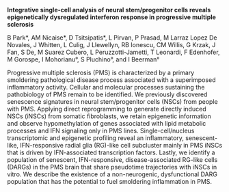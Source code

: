 **Integrative single-cell analysis of neural stem/progenitor cells reveals epigenetically dysregulated interferon response in progressive multiple sclerosis**

B Park*, AM Nicaise*, D Tsitsipatis*, L Pirvan, P Prasad, M Larraz Lopez De Novales, J Whitten, L Culig, J Llewellyn, RB Ionescu, CM Willis, G Krzak, J Fan, S De, M Suarez Cubero, L Peruzzotti-Jametti, T Leonardi, F Edenhofer, M Gorospe, I Mohorianu°, S Pluchino°, and I Beerman°

Progressive multiple sclerosis (PMS) is characterized by a primary smoldering pathological disease process associated with a superimposed inflammatory activity. Cellular and molecular processes sustaining the pathobiology of PMS remain to be identified.
We previously discovered senescence signatures in neural stem/progenitor cells (NSCs) from people with PMS. Applying direct reprogramming to generate directly induced NSCs (iNSCs) from somatic fibroblasts, we retain epigenetic information and observe hypomethylation of genes associated with lipid metabolic processes and IFN signaling only in PMS lines. Single-cell/nucleus transcriptomic and epigenetic profiling reveal an inflammatory, senescent-like, IFN-responsive radial glia (RG)-like cell subcluster mainly in PMS iNSCs that is driven by IFN-associated transcription factors. Lastly, we identify a population of senescent, IFN-responsive, disease-associated RG-like cells (DARGs) in the PMS brain that share pseudotime trajectories with iNSCs in vitro. 
We describe the existence of a non-neurogenic, dysfunctional DARG population that has the potential to fuel smoldering inflammation in PMS.
